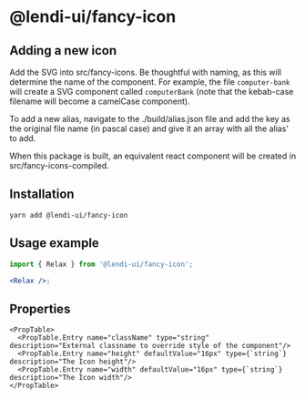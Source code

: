 # @lendi-ui/fancy-icon

## Adding a new icon

Add the SVG into src/fancy-icons. Be thoughtful with naming, as this will determine the name of the component. For example, the file `computer-bank` will create a SVG component called `computerBank` (note that the kebab-case filename will become a camelCase component).

To add a new alias, navigate to the ./build/alias.json file and add the key as the original file name (in pascal case) and give it an array with all the alias' to add.

When this package is built, an equivalent react component will be created in src/fancy-icons-compiled.

## Installation

```
yarn add @lendi-ui/fancy-icon
```

## Usage example

```jsx
import { Relax } from '@lendi-ui/fancy-icon';

<Relax />;
```

## Properties

```
<PropTable>
  <PropTable.Entry name="className" type="string" description="External classname to override style of the component"/>
  <PropTable.Entry name="height" defaultValue="16px" type={`string`} description="The Icon height"/>
  <PropTable.Entry name="width" defaultValue="16px" type={`string`} description="The Icon width"/>
</PropTable>
```
